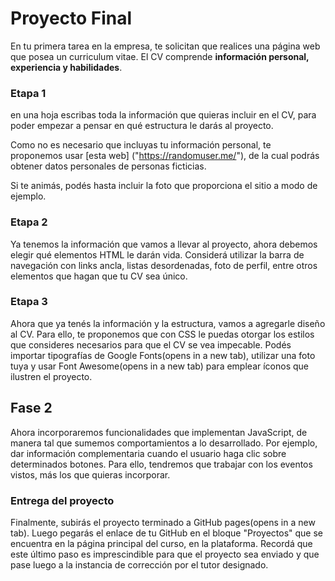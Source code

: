 # Proyecto Final
En tu primera tarea en la empresa, te solicitan que realices una página web que posea un curriculum vitae.
El CV comprende **información personal, experiencia y habilidades**.
### Etapa 1
en una hoja escribas toda la información que quieras incluir en el CV, para poder empezar a pensar en qué estructura le darás al proyecto. 

Como no es necesario que incluyas tu información personal, te proponemos usar [esta web] ("https://randomuser.me/"), de la cual podrás obtener datos personales de personas ficticias. 

Si te animás, podés hasta incluir la foto que proporciona el sitio a modo de ejemplo.

### Etapa 2

Ya tenemos la información que vamos a llevar al proyecto, ahora debemos elegir qué elementos HTML le darán vida. Considerá utilizar la barra de navegación con links ancla, listas desordenadas, foto de perfil, entre otros elementos que hagan que tu CV sea único.

### Etapa 3

Ahora que ya tenés la información y la estructura, vamos a agregarle diseño al CV. Para ello, te proponemos que con CSS le puedas otorgar los estilos que consideres necesarios para que el CV se vea impecable. Podés importar tipografías de Google Fonts(opens in a new tab), utilizar una foto tuya y usar Font Awesome(opens in a new tab) para emplear íconos que ilustren el proyecto.

## Fase 2

Ahora incorporaremos funcionalidades que implementan JavaScript, de manera tal que sumemos comportamientos a lo desarrollado. Por ejemplo, dar información complementaria cuando el usuario haga clic sobre determinados botones. Para ello, tendremos que trabajar con los eventos vistos, más los que quieras incorporar. 

### Entrega del proyecto

Finalmente, subirás el proyecto terminado a GitHub pages(opens in a new tab).  Luego pegarás el enlace de tu GitHub en el bloque "Proyectos" que se encuentra en la página principal del curso, en la plataforma. Recordá que este último paso es imprescindible para que el proyecto sea enviado y que pase luego a la instancia de corrección por el tutor designado.
